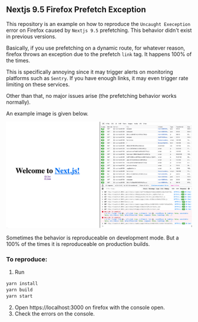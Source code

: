 ## Nextjs 9.5 Firefox Prefetch Exception

This repository is an example on how to reproduce the `Uncaught Exeception` error on Firefox caused by `Nextjs 9.5` prefetching. This behavior didn't exist in previous versions.

Basically, if you use prefetching on a dynamic route, for whatever reason, firefox throws an exception due to the prefetch `link` tag. It happens 100% of the times.

This is specifically annoying since it may trigger alerts on monitoring platforms such as `Sentry`. If you have enough links, it may even trigger rate limiting on these services.

Other than that, no major issues arise (the prefetching behavior works normally).

An example image is given below.

![Example of the issue](./public/example.png)

Sometimes the behavior is reproduceable on development mode. But a 100% of the times it is reproduceable on production builds.


### To reproduce:

1. Run

```bash
yarn install
yarn build
yarn start
```

2. Open https://localhost:3000 on firefox with the console open.
3. Check the errors on the console.